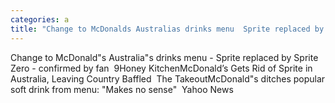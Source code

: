 ```yaml
---
categories: a
title: "Change to McDonalds Australias drinks menu  Sprite replaced by Sprite Zero  confirmed by fan  9Honey Kitchen"
---
```

Change to McDonald"s Australia"s drinks menu - Sprite replaced by Sprite Zero - confirmed by fan&nbsp;&nbsp;9Honey KitchenMcDonald’s Gets Rid of Sprite in Australia, Leaving Country Baffled&nbsp;&nbsp;The TakeoutMcDonald"s ditches popular soft drink from menu: "Makes no sense"&nbsp;&nbsp;Yahoo News 